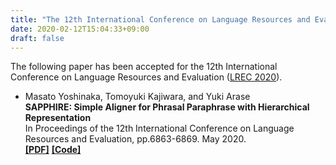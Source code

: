 ```yaml
---
title: "The 12th International Conference on Language Resources and Evaluation"
date: 2020-02-12T15:04:33+09:00
draft: false
---
```


The following paper has been accepted for
the 12th International Conference on Language Resources and Evaluation
([LREC 2020](https://lrec2020.lrec-conf.org/en/)).

* Masato Yoshinaka, Tomoyuki Kajiwara, and Yuki Arase \
  **SAPPHIRE: Simple Aligner for Phrasal Paraphrase with Hierarchical Representation** \
  In Proceedings of the 12th International Conference on Language Resources and Evaluation, pp.6863-6869. May 2020. \
  **[[PDF]](https://www.aclweb.org/anthology/2020.lrec-1.847/)**
  **[[Code]](https://github.com/m-yoshinaka/sapphire)**
